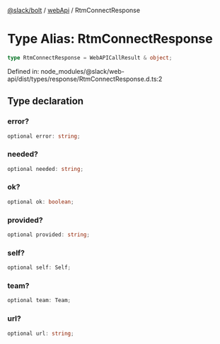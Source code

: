 [@slack/bolt](../../../../index.md) / [webApi](../index.md) / RtmConnectResponse

# Type Alias: RtmConnectResponse

```ts
type RtmConnectResponse = WebAPICallResult & object;
```

Defined in: node\_modules/@slack/web-api/dist/types/response/RtmConnectResponse.d.ts:2

## Type declaration

### error?

```ts
optional error: string;
```

### needed?

```ts
optional needed: string;
```

### ok?

```ts
optional ok: boolean;
```

### provided?

```ts
optional provided: string;
```

### self?

```ts
optional self: Self;
```

### team?

```ts
optional team: Team;
```

### url?

```ts
optional url: string;
```
